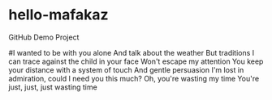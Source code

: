# hello-mafakaz
GitHub Demo Project

#I wanted to be with you alone
And talk about the weather
But traditions I can trace against the child in your face
Won't escape my attention
You keep your distance with a system of touch
And gentle persuasion
I'm lost in admiration, could I need you this much?
Oh, you're wasting my time
You're just, just, just wasting time
